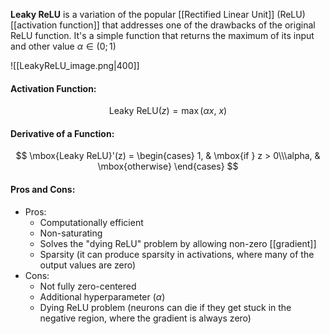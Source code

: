 **Leaky ReLU** is a variation of the popular [[Rectified Linear Unit]] (ReLU) [[activation function]] that addresses one of the drawbacks of the original ReLU function. It's a simple function that returns the maximum of its input and other value $\alpha \in (0; 1)$

![[LeakyReLU_image.png|400]]

#### Activation Function:
$$
\mbox{Leaky ReLU}(z) = \max(\alpha x,\ x)
$$

#### Derivative of a Function:
$$
\mbox{Leaky ReLU}'(z) = \begin{cases} 1, & \mbox{if } z > 0\\\alpha, & \mbox{otherwise} \end{cases}
$$

#### Pros and Cons:

* Pros:
	* Computationally efficient
	* Non-saturating
	* Solves the "dying ReLU" problem by allowing non-zero [[gradient]]
	* Sparsity (it can produce sparsity in activations, where many of the output values are zero)
* Cons:
	* Not fully zero-centered
	* Additional hyperparameter ($\alpha$)
	* Dying ReLU problem (neurons can die if they get stuck in the negative region, where the gradient is always zero)